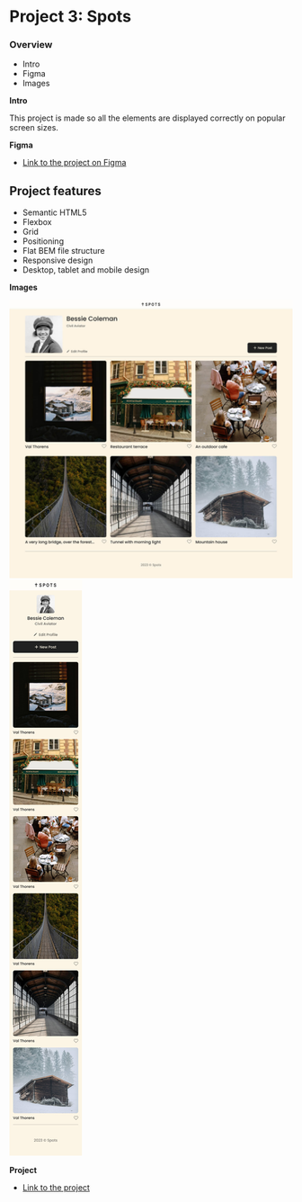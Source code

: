 # Project 3: Spots

### Overview

- Intro
- Figma
- Images

**Intro**

This project is made so all the elements are displayed correctly on popular screen sizes.

**Figma**

- [Link to the project on Figma](https://www.figma.com/file/BBNm2bC3lj8QQMHlnqRsga/Sprint-3-Project-%E2%80%94-Spots?type=design&node-id=2%3A60&mode=design&t=afgNFybdorZO6cQo-1)

## Project features

- Semantic HTML5
- Flexbox
- Grid
- Positioning
- Flat BEM file structure
- Responsive design
- Desktop, tablet and mobile design

**Images**

![Desktop version](images/spots-app-desktop-version.jpg)
![Mobile version](images/spots-app-mobile-version.jpg)

**Project**

- [Link to the project](https://anandragothaman.github.io/se_project_spots/)
